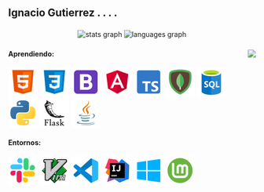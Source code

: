 <h2 align="left">Ignacio Gutierrez . . . . </h2>

###

<div align="center">
  <img src="https://github-readme-stats.vercel.app/api?username=Ignacio-Gutierrez&hide_title=false&hide_rank=false&show_icons=true&include_all_commits=true&count_private=true&disable_animations=false&theme=white&locale=en&hide_border=false" height="150" alt="stats graph"  />
  <img src="https://github-readme-stats.vercel.app/api/top-langs?username=Ignacio-Gutierrez&locale=en&hide_title=false&layout=compact&card_width=320&langs_count=5&theme=white&hide_border=false" height="150" alt="languages graph"  />
</div>

###

<img align="right" height="150" src="https://c.tenor.com/y2JXkY1pXkwAAAAC/tenor.gif"  />

###
<h4>Aprendiendo: </h4>
<p align="left">
	<img style="margin: auto;" src="https://github.com/Ignacio-Gutierrez/Ignacio-Gutierrez/blob/main/Icons/html5.png" alt=html5 width="60" height="60"/> 
	<img style="margin: auto;" src="https://github.com/Ignacio-Gutierrez/Ignacio-Gutierrez/blob/main/Icons/css3.png" alt=css3 width="60" height="60"/> 
	<img style="margin: auto;" src="https://github.com/Ignacio-Gutierrez/Ignacio-Gutierrez/blob/main/Icons/bootstrap.png" alt=bootstrap width="60" height="60"/>
  <img style="margin: auto;" src="https://github.com/Ignacio-Gutierrez/Ignacio-Gutierrez/blob/main/Icons/angular.png" alt=angular width="60" height="60"/>
  <img style="margin: auto;" src="https://github.com/Ignacio-Gutierrez/Ignacio-Gutierrez/blob/main/Icons/typescript.png" alt=typescript width="60" height="60"/>
  <img style="margin: auto;" src="https://github.com/Ignacio-Gutierrez/Ignacio-Gutierrez/blob/main/Icons/mongo.png" alt=mongodb width="60" height="60"/>
  <img style="margin: auto;" src="https://github.com/Ignacio-Gutierrez/Ignacio-Gutierrez/blob/main/Icons/sql.png" alt=sql width="60" height="60"/>
  
  <img style="margin: auto;" src="https://github.com/Ignacio-Gutierrez/Ignacio-Gutierrez/blob/main/Icons/python.png" alt=python width="60" height="60"/>
  <img style="margin: auto;" src="https://github.com/Ignacio-Gutierrez/Ignacio-Gutierrez/blob/main/Icons/flask.png" alt=flask height="60"/>
  
  <img style="margin: auto;" src="https://github.com/Ignacio-Gutierrez/Ignacio-Gutierrez/blob/main/Icons/java.png" alt=java width="60" height="60"/>
</p>

<h4>Entornos: </h4>
<p align="left">
  <img style="margin: auto;" src="https://github.com/Ignacio-Gutierrez/Ignacio-Gutierrez/blob/main/Icons/slack.png" alt=slack width="60" height="60"/>
  <img style="margin: auto;" src="https://github.com/Ignacio-Gutierrez/Ignacio-Gutierrez/blob/main/Icons/vim.png" alt=vim width="60" height="60"/>
  <img style="margin: auto;" src="https://github.com/Ignacio-Gutierrez/Ignacio-Gutierrez/blob/main/Icons/vsc.png" alt=vscode width="60" height="60"/>
  <img style="margin: auto;" src="https://github.com/Ignacio-Gutierrez/Ignacio-Gutierrez/blob/main/Icons/intellij.png" alt=intellij width="60" height="60"/>
  <img style="margin: auto;" src="https://github.com/Ignacio-Gutierrez/Ignacio-Gutierrez/blob/main/Icons/win10.png" alt=w10 width="60" height="60"/>
  <img style="margin: auto;" src="https://github.com/Ignacio-Gutierrez/Ignacio-Gutierrez/blob/main/Icons/linuxmint.png" alt=linuxmint width="60" height="60"/>
</p>



###
